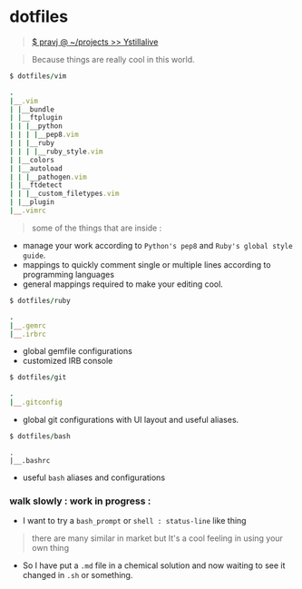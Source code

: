 dotfiles
========

> [$ pravj @ ~/projects >> Ystillalive](https://github.com/pravj/dotfiles/commit/5c2a848a581643f95d8031142a39ff1d56165b2c) 

> Because things are really cool in this world.

```ruby
$ dotfiles/vim
```
```ruby
.
|__.vim
| |__bundle
| |__ftplugin
| | |__python
| | | |__pep8.vim
| | |__ruby
| | | |__ruby_style.vim
| |__colors
| |__autoload
| | |__pathogen.vim
| |__ftdetect
| | |__custom_filetypes.vim
| |__plugin
|__.vimrc
```

> some of the things that are inside :

* manage your work according to `Python's pep8` and `Ruby's global style guide`.
* mappings to quickly comment single or multiple lines according to programming languages
* general mappings required to make your editing cool.

```ruby
$ dotfiles/ruby
```

```ruby
.
|__.gemrc
|__.irbrc
```
* global gemfile configurations
* customized IRB console

```ruby
$ dotfiles/git
```

```ruby
.
|__.gitconfig
```
* global git configurations with UI layout and useful aliases.

```ruby
$ dotfiles/bash
```

```
.
|__.bashrc
```

* useful `bash` aliases and configurations

### walk slowly : work in progress :


* I want to try a `bash_prompt` or `shell : status-line` like thing
> there are many similar in market but It's a cool feeling in using your own thing

* So I have put a `.md` file in a chemical solution and now waiting to see it changed in `.sh` or something.
